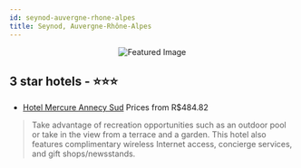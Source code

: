 ```yaml
---
id: seynod-auvergne-rhone-alpes
title: Seynod, Auvergne-Rhône-Alpes
---
```


<center><img src="https://i.travelapi.com/hotels/1000000/30000/24900/24847/5112fedf_z.jpg" alt="Featured Image" /></center>


##  3 star hotels - ⭐️⭐️⭐️

-    [Hotel Mercure Annecy Sud](https://us.hurb.com/hotels/seynod/hotel-mercure-annecy-sud-JNP-JP039981?cmp=18055) Prices from R$484.82
   > Take advantage of recreation opportunities such as an outdoor pool or take in the view from a terrace and a garden. This hotel also features complimentary wireless Internet access, concierge services, and gift shops/newsstands.
